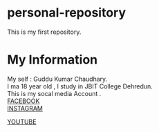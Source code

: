 # personal-repository
This is my first repository.

# My Information
 My self : Guddu Kumar Chaudhary.
 <br>
 I ma 18 year old , I study in JBIT College Dehredun.
 <br>
 This is my socal media Account .
 <br>
 [FACEBOOK](https://www.facebook.com/)
 <br>
 [INSTAGRAM](https://www.instagram.com/)
 <br>

[YOUTUBE](https://www.youtube.com/channel/UCBBXbKxix4ULQVuQtJv8YOA)